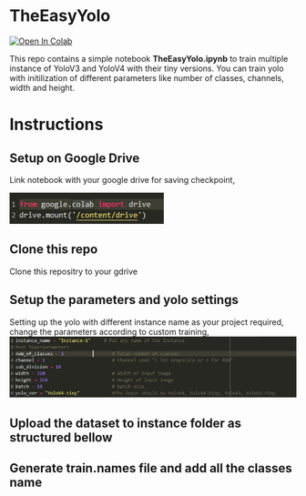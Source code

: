 # TheEasyYolo

[![Open In Colab](https://colab.research.google.com/assets/colab-badge.svg)](https://colab.research.google.com/drive/1brPZDy_yVDo38ixxpI6iSu7V4fj82Ohq?usp=sharing)

This repo contains a simple notebook **TheEasyYolo.ipynb** to train multiple instance of YoloV3 and YoloV4 with their tiny versions. You can train yolo with initilization of  different parameters like number of classes, channels, width and height. 

# Instructions
## Setup on Google Drive
Link notebook with your google drive for saving checkpoint,

![link to gdrive](temp/gdrive.PNG)

## Clone this repo
Clone this repositry to your gdrive

## Setup the parameters and yolo settings
Setting up the yolo with different instance name as your project required, change the parameters according to custom training, 
![link to gdrive](temp/settings.PNG)

## Upload the dataset to instance folder as structured bellow

## Generate train.names file and add all the classes name


